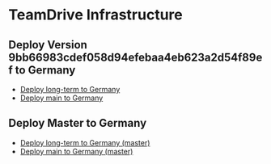 # TeamDrive Infrastructure

## Deploy Version 9bb66983cdef058d94efebaa4eb623a2d54f89ef to Germany

- <a href="https://portal.microsoftazure.de/#create/Microsoft.Template/uri/https%3A%2F%2Fraw.githubusercontent.com%2FTeamDrive%2Fazure%2F9bb66983cdef058d94efebaa4eb623a2d54f89ef%2FARM%2Flongterm.json" target="_blank">Deploy long-term to Germany</a>
- <a href="https://portal.microsoftazure.de/#create/Microsoft.Template/uri/https%3A%2F%2Fraw.githubusercontent.com%2FTeamDrive%2Fazure%2F9bb66983cdef058d94efebaa4eb623a2d54f89ef%2FARM%2Fazuredeploy.json" target="_blank">Deploy main to Germany</a>

## Deploy Master to Germany

- <a href="https://portal.microsoftazure.de/#create/Microsoft.Template/uri/https%3A%2F%2Fraw.githubusercontent.com%2FTeamDrive%2Fazure%2Fmaster%2FARM%2Flongterm.json" target="_blank">Deploy long-term to Germany (master)</a>
- <a href="https://portal.microsoftazure.de/#create/Microsoft.Template/uri/https%3A%2F%2Fraw.githubusercontent.com%2FTeamDrive%2Fazure%2Fmaster%2FARM%2Fazuredeploy.json" target="_blank">Deploy main to Germany (master)</a>

